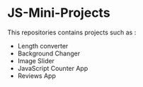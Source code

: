 # JS-Mini-Projects
This repositories contains projects such as :
- Length converter
- Background Changer
- Image Slider
- JavaScript Counter App
- Reviews App
